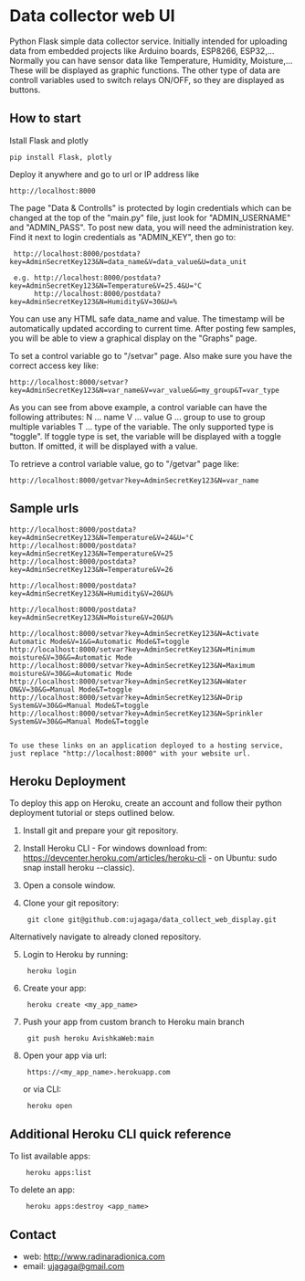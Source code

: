 # Data collector web UI #

Python Flask simple data collector service. Initially intended for uploading data from embedded projects like Arduino boards, ESP8266, ESP32,... 
Normally you can have sensor data like Temperature, Humidity, Moisture,... These will be displayed as graphic functions.
The other type of data are controll variables used to switch relays ON/OFF, so they are displayed as buttons.

## How to start ##
Istall Flask and plotly


    pip install Flask, plotly


Deploy it anywhere and go to url or IP address like 


    http://localhost:8000


The page "Data & Controlls" is protected by login credentials which can be changed at the top of the "main.py" file, just look for "ADMIN_USERNAME" and "ADMIN_PASS". 
To post new data, you will need the administration key. Find it next to login credentials as "ADMIN_KEY", then go to:


     http://localhost:8000/postdata?key=AdminSecretKey123&N=data_name&V=data_value&U=data_unit

     e.g. http://localhost:8000/postdata?key=AdminSecretKey123&N=Temperature&V=25.4&U=°C
          http://localhost:8000/postdata?key=AdminSecretKey123&N=Humidity&V=30&U=%


You can use any HTML safe data_name and value. The timestamp will be automatically updated according to current time.
After posting few samples, you will be able to view a graphical display on the "Graphs" page.

To set a control variable go to "/setvar" page. Also make sure you have the correct access key like:


    http://localhost:8000/setvar?key=AdminSecretKey123&N=var_name&V=var_value&G=my_group&T=var_type


As you can see from above example, a control variable can have the following attributes:
    N ... name
    V ... value
    G ... group to use to group multiple variables
    T ... type of the variable. The only supported type is "toggle". 
            If toggle type is set, the variable will be displayed with a toggle button. If omitted, it will be displayed with a value.
            
To retrieve a control variable value, go to "/getvar" page like:


    http://localhost:8000/getvar?key=AdminSecretKey123&N=var_name


## Sample urls

    http://localhost:8000/postdata?key=AdminSecretKey123&N=Temperature&V=24&U=°C
    http://localhost:8000/postdata?key=AdminSecretKey123&N=Temperature&V=25
    http://localhost:8000/postdata?key=AdminSecretKey123&N=Temperature&V=26
    
    http://localhost:8000/postdata?key=AdminSecretKey123&N=Humidity&V=20&U%
    
    http://localhost:8000/postdata?key=AdminSecretKey123&N=Moisture&V=20&U%
    
    http://localhost:8000/setvar?key=AdminSecretKey123&N=Activate Automatic Mode&V=1&G=Automatic Mode&T=toggle
    http://localhost:8000/setvar?key=AdminSecretKey123&N=Minimum moisture&V=30&G=Automatic Mode
    http://localhost:8000/setvar?key=AdminSecretKey123&N=Maximum moisture&V=30&G=Automatic Mode
    http://localhost:8000/setvar?key=AdminSecretKey123&N=Water ON&V=30&G=Manual Mode&T=toggle
    http://localhost:8000/setvar?key=AdminSecretKey123&N=Drip System&V=30&G=Manual Mode&T=toggle
    http://localhost:8000/setvar?key=AdminSecretKey123&N=Sprinkler System&V=30&G=Manual Mode&T=toggle


    To use these links on an application deployed to a hosting service, just replace "http://localhost:8000" with your website url.


## Heroku Deployment ##

To deploy this app on Heroku, create an account and follow their python deployment tutorial or steps outlined below.

1. Install git and prepare your git repository.
2. Install Heroku CLI 
        - For windows download from: https://devcenter.heroku.com/articles/heroku-cli
        - on Ubuntu: sudo snap install heroku --classic).
3. Open a console window.
4. Clone your git repository: 

        git clone git@github.com:ujagaga/data_collect_web_display.git

Alternatively navigate to already cloned repository.

5. Login to Heroku by running:

        heroku login

6. Create your app:

        heroku create <my_app_name>

7. Push your app from custom branch to Heroku main branch

        git push heroku AvishkaWeb:main

8. Open your app via url: 

        https://<my_app_name>.herokuapp.com

   or via CLI: 

        heroku open


## Additional Heroku CLI quick reference ##

To list available apps:

        heroku apps:list

To delete an app:

        heroku apps:destroy <app_name>


## Contact ##

* web: http://www.radinaradionica.com
* email: ujagaga@gmail.com

